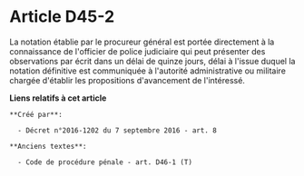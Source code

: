 # Article D45-2

La notation établie par le procureur général est portée directement à la connaissance de l'officier de police judiciaire qui
peut présenter des observations par écrit dans un délai de quinze jours, délai à l'issue duquel la notation définitive est
communiquée à l'autorité administrative ou militaire chargée d'établir les propositions d'avancement de l'intéressé.

**Liens relatifs à cet article**

	**Créé par**:

	  - Décret n°2016-1202 du 7 septembre 2016 - art. 8

	**Anciens textes**:

	  - Code de procédure pénale - art. D46-1 (T)
